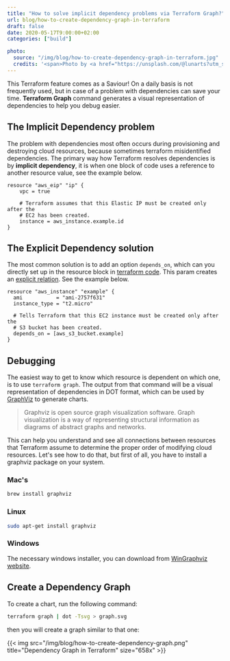 ```yaml
---
title: "How to solve implicit dependency problems via Terraform Graph?"
url: blog/how-to-create-dependency-graph-in-terraform
draft: false
date: 2020-05-17T9:00:00+02:00
categories: ["build"]

photo:
  source: "/img/blog/how-to-create-dependency-graph-in-terraform.jpg"
  credits: '<span>Photo by <a href="https://unsplash.com/@lunarts?utm_source=unsplash&amp;utm_medium=referral&amp;utm_content=creditCopyText">Volodymyr Hryshchenko</a> on <a href="https://unsplash.com/?utm_source=unsplash&amp;utm_medium=referral&amp;utm_content=creditCopyText" rel="nofollow">Unsplash</a></span>'
---
```


This Terraform feature comes as a Saviour! On a daily basis is not frequently used, but in case of a problem with dependencies can save your time. **Terraform Graph** command generates a visual representation of dependencies to help you debug easier.

<!--more-->

## The Implicit Dependency problem

The problem with dependencies most often occurs during provisioning and destroying cloud resources, because sometimes terraform misidentified dependencies. The primary way how Terraform resolves dependencies is by **implicit dependency**, it is when one block of code uses a reference to another resource value, see the example below.

```hcl
resource "aws_eip" "ip" {
    vpc = true

    # Terraform assumes that this Elastic IP must be created only after the
    # EC2 has been created.
    instance = aws_instance.example.id
}
```

## The Explicit Dependency solution

The most common solution is to add an option `depends_on`, which can you directly set up in the resource block in [terraform code](https://www.terraform.io/docs/configuration/resources.html#resource-dependencies). This param creates an [explicit relation](https://learn.hashicorp.com/terraform/getting-started/dependencies#implicit-and-explicit-dependencies). See the example below.

```hcl
resource "aws_instance" "example" {
  ami           = "ami-2757f631"
  instance_type = "t2.micro"

  # Tells Terraform that this EC2 instance must be created only after the
  # S3 bucket has been created.
  depends_on = [aws_s3_bucket.example]
}
```

## Debugging

The easiest way to get to know which resource is dependent on which one, is to use `terraform graph`. The output from that command will be a visual representation of dependencies in DOT format, which can be used by [GraphViz](http://www.graphviz.org/) to generate charts.

> Graphviz is open source graph visualization software. Graph visualization is a way of representing structural information as diagrams of abstract graphs and networks.

This can help you understand and see all connections between resources that Terraform assume to determine the proper order of modifying cloud resources. Let's see how to do that, but first of all, you have to install a graphviz package on your system.

### Mac's

```bash
brew install graphviz
```

### Linux

```bash
sudo apt-get install graphviz
```

### Windows

The necessary windows installer, you can download from [WinGraphviz website](http://wingraphviz.sourceforge.net/wingraphviz/).

## Create a Dependency Graph

To create a chart, run the following command:

```bash
terraform graph | dot -Tsvg > graph.svg
```

then you will create a graph similar to that one:

{{< img src="/img/blog/how-to-create-dependency-graph.png" title="Dependency Graph in Terraform" size="658x" >}}

